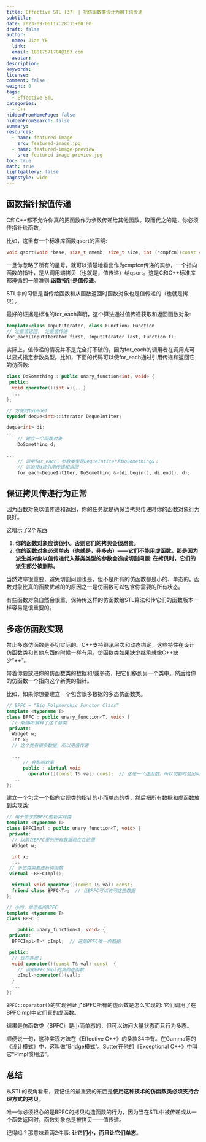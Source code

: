 ```yaml
---
title: Effective STL [37] | 把仿函数类设计为用于值传递
subtitle:
date: 2023-09-06T17:28:31+08:00
draft: false
author:
  name: Jian YE
  link:
  email: 18817571704@163.com
  avatar:
description:
keywords:
license:
comment: false
weight: 0
tags:
  - Effective STL
categories:
  - C++
hiddenFromHomePage: false
hiddenFromSearch: false
summary:
resources:
  - name: featured-image
    src: featured-image.jpg
  - name: featured-image-preview
    src: featured-image-preview.jpg
toc: true
math: true
lightgallery: false
pagestyle: wide
---
```


## 函数指针按值传递

C和C++都不允许你真的把函数作为参数传递给其他函数。取而代之的是，你必须传指针给函数。

比如，这里有一个标准库函数qsort的声明:

```c++
void qsort(void *base, size_t nmemb, size_t size, int (*cmpfcn)(const void*, const void*));
```

一旦你忽略了所有的星号，就可以清楚地看出作为cmpfcn传递的实参，一个指向函数的指针，是从调用端拷贝（也就是，值传递）给qsort。这是C和C++标准库都遵循的一般准则:**函数指针是值传递**。

STL中的习惯是当传给函数和从函数返回时函数对象也是值传递的（也就是拷贝）。

最好的证据是标准的for_each声明，这个算法通过值传递获取和返回函数对象:

```c++
template<class InputIterator, class Function> Function
// 注意值返回， 注意值传递
for_each(InputIterator first, InputIterator last, Function f);
```

实际上，值传递的情况并不是完全打不破的，因为for_each的调用者在调用点可以显式指定参数类型。比如，下面的代码可以使for_each通过引用传递和返回它的仿函数:

```c++
class DoSomething : public unary_function<int, void> {
 public:
  void operator()(int x){...}
  ...
};

// 方便的typedef
typedef deque<int>::iterator DequeIntIter;

deque<int> di;
...
    // 建立一个函数对象
    DoSomething d;

...
    // 调用for_each，参数类型是DequeIntIter和DoSomething&；
    // 这迫使d按引用传递和返回
    for_each<DequeIntIter, DoSomething &>(di.begin(), di.end(), d);
```

## 保证拷贝传递行为正常

因为函数对象以值传递和返回，你的任务就是确保当拷贝传递时你的函数对象行为良好。

这暗示了2个东西:
 1. **你的函数对象应该很小。否则它们的拷贝会很昂贵。**
 2. **你的函数对象必须单态（也就是，非多态）——它们不能用虚函数。那是因为派生类对象以值传递代入基类类型的参数会造成切割问题: 在拷贝时，它们的派生部分被删除。**

当然效率很重要，避免切割问题也是，但不是所有的仿函数都是小的、单态的。函数对象比真的函数优越的的原因之一是仿函数可以包含你需要的所有状态。

有些函数对象自然会很重，保持传这样的仿函数给STL算法和传它们的函数版本一样容易是很重要的。

## 多态仿函数实现

禁止多态仿函数是不切实际的。C++支持继承层次和动态绑定，这些特性在设计仿函数类和其他东西的时候一样有用。仿函数类如果缺少继承就像C++缺少“++”。

带着你要放进你的仿函数类的数据和/或多态，把它们移到另一个类中。然后给你的仿函数一个指向这个新类的指针。

比如，如果你想要建立一个包含很多数据的多态仿函数类。

```c++
// BPFC = “Big Polymorphic Functor Class”
template <typename T>
class BPFC : public unary_function<T, void> {
  // 条款40解释了这个基类
 private:
  Widget w;
  Int x;
  // 这个类有很多数据，所以用值传递

  ...
      // 会影响效率
      public : virtual void
        operator()(const T& val) const;  // 这是一个虚函数，所以切割时会出问题
  ...
};
```

建立一个包含一个指向实现类的指针的小而单态的类，然后把所有数据和虚函数放到实现类:

```c++
// 用于修改的BPFC的新实现类
template <typename T>
class BPFCImpl : public unary_function<T, void> {
 private:
  // 以前在BPFC里的所有数据现在在这里
  Widget w;

  int x;
  ...
 // 多态类需要虚析构函数
 virtual ~BPFCImpl();

  virtual void operator()(const T& val) const;
  friend class BPFC<T>;  // 让BPFC可以访问这些数据
};

// 小的，单态版的BPFC
template <typename T>
class BPFC :

    public unary_function<T, void> {
 private:
  BPFCImpl<T>* pImpl;  // 这是BPFC唯一的数据

 public:
  // 现在非虚；
  void operator()(const T& val) const  {
    // 调用BPFCImpl的真的虚函数
    pImpl->operator()(val);
  }
  ...
};
```

`BPFC::operator()`的实现例证了BPFC所有的虚函数是怎么实现的: 它们调用了在BPFCImpl中它们真的虚函数。

结果是仿函数类（BPFC）是小而单态的，但可以访问大量状态而且行为多态。

顺便说一句，这种实现方法在《Effective C++》的条款34中有。在Gamma等的《设计模式》中，这叫做“Bridge模式”。Sutter在他的《Exceptional C++》中叫它“Pimpl惯用法”。

## 总结

从STL的视角看来，要记住的最重要的东西是**使用这种技术的仿函数类必须支持合理方式的拷贝**。

唯一你必须担心的是BPFC的拷贝构造函数的行为，因为当在STL中被传递或从一个函数返回时，函数对象总是被拷贝——值传递。

记得吗？那意味着两2件事: **让它们小，而且让它们单态**。